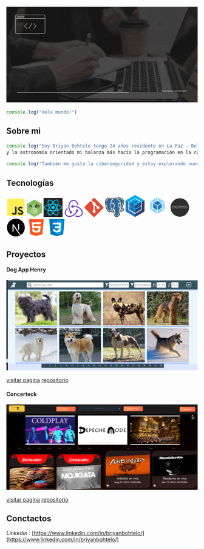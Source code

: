![Texto alternativo](./src/headerbriyan.gif)
```javascript
console.log("Hola mundo!")
```
## Sobre mi
```javascript
console.log("Soy Briyan Bohtelo tengo 24 años residente en La Paz – Bolivia soy un apasionado por la programación 
y la astronomía orientado mi balanza más hacia la programación en la cual decidí convertirme en Full-Stack developer.")
```
```javascript
console.log("También me gusta la ciberseguridad y estoy explorando nuevos horizontes en la web 3.0 y tecnologías relacionadas.")
```
## Tecnologías
<img src="./src/javascript.png" alt="javascript" width="50" heigth="50" /> <img src="./src/node.jpg" alt="node" width="40" heigth="40" /> <img src="./src/react.png" alt="react" width="50" heigth="50" /> <img src="./src/redux.png" alt="redux" width="50" heigth="50" /> <img src="./src/git.png" alt="git" width="50" heigth="50" /> <img src="./src/postgres.png" alt="postgres" width="50" heigth="50" /> <img src="./src/sequelize.png" alt="sequelize" width="50" heigth="50" /> <img src="./src/webpack.png" alt="webpack" width="60" heigth="60" /> <img src="./src/express.png" alt="express" width="50" heigth="50" /> <img src="./src/next.png" alt="next" width="50" heigth="50" /> <img src="./src/html.png" alt="html" width="50" heigth="50" /> <img src="./src/css.png" alt="css" width="50" heigth="50" />
## Proyectos

#### Dog App Henry
<img src="./src/PI.png" alt="javascript" width="700" heigth="470"/>

[visitar pagina](https://dogs-app-br.vercel.app/)
[repositorio](https://github.com/BriyanXD/PI-Dogs)

#### Concerteck
<img src="./src/PF.png" alt="javascript" width="700" heigth="470"/>

[visitar pagina](https://concer-teck-front-end.vercel.app/)
[repositorio](https://github.com/BriyanXD/concerTeck)
## Conctactos
*Linkedin* : [https://www.linkedin.com/in/briyanbohtelo/](https://www.linkedin.com/in/briyanbohtelo/)


